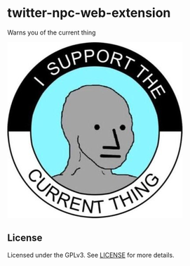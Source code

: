 # twitter-npc-web-extension

Warns you of the current thing

![banner.png](/banner.png 'NPC meme - I support the current thing banner')

## License

Licensed under the GPLv3. See [LICENSE](/LICENSE) for more details.
